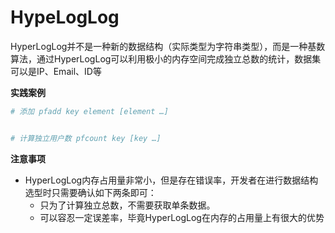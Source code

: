 # HypeLogLog

HyperLogLog并不是一种新的数据结构（实际类型为字符串类型），而是一种基数算法，通过HyperLogLog可以利用极小的内存空间完成独立总数的统计，数据集可以是IP、Email、ID等



**实践案例**

```bash
# 添加 pfadd key element [element …]


# 计算独立用户数 pfcount key [key …]

```

**注意事项**

- HyperLogLog内存占用量非常小，但是存在错误率，开发者在进行数据结构选型时只需要确认如下两条即可：
  - 只为了计算独立总数，不需要获取单条数据。
  - 可以容忍一定误差率，毕竟HyperLogLog在内存的占用量上有很大的优势